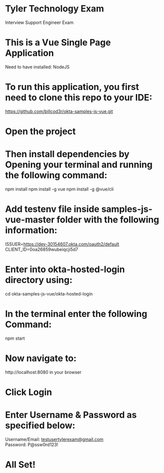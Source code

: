 # Tyler Technology Exam
Interview Support Engineer Exam 

# This is a Vue Single Page Application
Need to have installed: NodeJS


# To run this application, you first need to clone this repo to your IDE:
https://github.com/billcod3r/okta-samples-js-vue.git

# Open the project


# Then install dependencies by Opening your terminal and running the following command:
npm install
npm install -g vue
npm install -g @vue/cli

# Add testenv file inside samples-js-vue-master folder with the following information:
ISSUER=https://dev-30154607.okta.com/oauth2/default \
CLIENT_ID=0oa26859wubeiqcji5d7


# Enter into okta-hosted-login directory using:
cd okta-samples-js-vue/okta-hosted-login

# In the terminal enter the following Command:
npm start

# Now navigate to:
http://localhost:8080 in your browser

# Click Login

# Enter Username & Password as specified below:
Username/Email: testusertylerexam@gmail.com \
Password: P@ssw0rd123!

# All Set!


